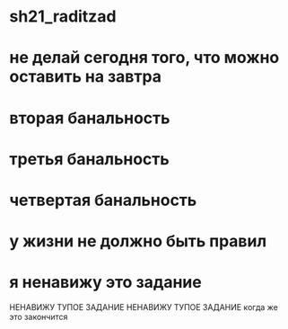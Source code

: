# sh21_raditzad
# не делай сегодня того, что можно оставить на завтра
# вторая банальность
# третья банальность
# четвертая банальность
# у жизни не должно быть правил
# я ненавижу это задание
НЕНАВИЖУ ТУПОЕ ЗАДАНИЕ
НЕНАВИЖУ ТУПОЕ ЗАДАНИЕ
когда же это закончится
